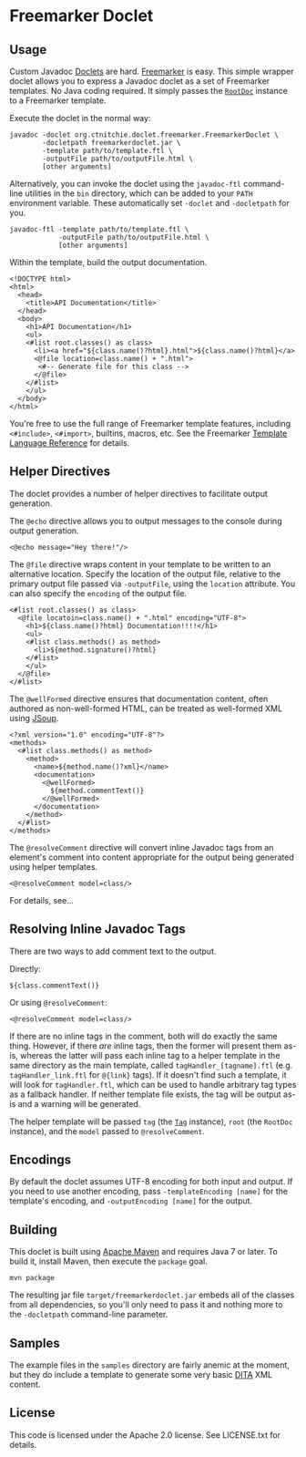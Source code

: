 Freemarker Doclet
=================

Usage
-----

Custom Javadoc [Doclets](https://docs.oracle.com/javase/6/docs/technotes/guides/javadoc/doclet/overview.html) are hard. [Freemarker](http://freemarker.org/) is easy. This simple wrapper doclet allows you to express a Javadoc doclet as a set of Freemarker templates. No Java coding required. It simply passes the  [`RootDoc`](https://docs.oracle.com/javase/8/docs/jdk/api/javadoc/doclet/com/sun/javadoc/RootDoc.html) instance to a Freemarker template.

Execute the doclet in the normal way:

    javadoc -doclet org.ctnitchie.doclet.freemarker.FreemarkerDoclet \
            -docletpath freemarkerdoclet.jar \
            -template path/to/template.ftl \
            -outputFile path/to/outputFile.html \
            [other arguments]

Alternatively, you can invoke the doclet using the `javadoc-ftl` command-line utilities in the `bin` directory, which can be added to your `PATH` environment variable. These automatically set `-doclet` and `-docletpath` for you.

    javadoc-ftl -template path/to/template.ftl \
                -outputFile path/to/outputFile.html \
                [other arguments]

Within the template, build the output documentation.

    <!DOCTYPE html>
    <html>
      <head>
        <title>API Documentation</title>
      </head>
      <body>
        <h1>API Documentation</h1>
        <ul>
        <#list root.classes() as class>
          <li><a href="${class.name()?html}.html">${class.name()?html}</a>
          <@file location=class.name() + ".html">
           <#-- Generate file for this class -->
          </@file>
        </#list>
        </ul>
      </body>
    </html>

You're free to use the full range of Freemarker template features, including `<#include>`, `<#import>`, builtins, macros, etc. See the Freemarker [Template Language Reference](http://freemarker.org/docs/ref.html) for details.

Helper Directives
-----------------

The doclet provides a number of helper directives to facilitate output generation.

The `@echo` directive allows you to output messages to the console during output generation.

    <@echo message="Hey there!"/>

The `@file` directive wraps content in your template to be written to an alternative location. Specify the location of the output file, relative to the primary output file passed via `-outputFile`, using the `location` attribute. You can also specify the `encoding` of the output file.

    <#list root.classes() as class>
      <@file locatoin=class.name() + ".html" encoding="UTF-8">
        <h1>${class.name()?html} Documentation!!!!</h1>
        <ul>
        <#list class.methods() as method>
          <li>${method.signature()?html}
        </#list>
        </ul>
      </@file>
    </#list>

The `@wellFormed` directive ensures that documentation content, often authored as non-well-formed HTML, can be treated as well-formed XML using [JSoup](http://jsoup.org/).

    <?xml version="1.0" encoding="UTF-8"?>
    <methods>
      <#list class.methods() as method>
        <method>
          <name>${method.name()?xml}</name>
          <documentation>
            <@wellFormed>
              ${method.commentText()}
            </@wellFormed>
          </documentation>
        </method>
      </#list>
    </methods>

The `@resolveComment` directive will convert inline Javadoc tags from an element's comment into content appropriate for the output being generated using helper templates.

    <@resolveComment model=class/>

For details, see...

Resolving Inline Javadoc Tags
-----------------------------

There are two ways to add comment text to the output.

Directly:

    ${class.commentText()}

Or using `@resolveComment`:

    <@resolveComment model=class/>

If there are no inline tags in the comment, both will do exactly the same thing. However, if there *are* inline tags, then the former will present them as-is, whereas the latter will pass each inline tag to a helper template in the same directory as the main template, called `tagHandler_[tagname].ftl` (e.g. `tagHandler_link.ftl` for `@{link}` tags). If it doesn't find such a template, it will look for `tagHandler.ftl`, which can be used to handle arbitrary tag types as a fallback handler. If neither template file exists, the tag will be output as-is and a warning will be generated.

The helper template will be passed `tag` (the [`Tag`](https://docs.oracle.com/javase/8/docs/jdk/api/javadoc/doclet/com/sun/javadoc/Tag.html) instance), `root` (the `RootDoc` instance), and the `model` passed to `@resolveComment`.

Encodings
---------
By default the doclet assumes UTF-8 encoding for both input and output. If you need to use another encoding, pass `-templateEncoding [name]` for the template's encoding, and `-outputEncoding [name]` for the output.

Building
--------

This doclet is built using [Apache Maven](https://maven.apache.org/) and requires Java 7 or later. To build it, install Maven, then execute the `package` goal.

    mvn package

The resulting jar file `target/freemarkerdoclet.jar` embeds all of the classes from all dependencies, so you'll only need to pass it and nothing more to the `-docletpath` command-line parameter.

Samples
-------

The example files in the `samples` directory are fairly anemic at the moment, but they do include a template to generate some very basic [DITA](http://dita.xml.org/) XML content.

License
-------

This code is licensed under the Apache 2.0 license. See LICENSE.txt for details.
